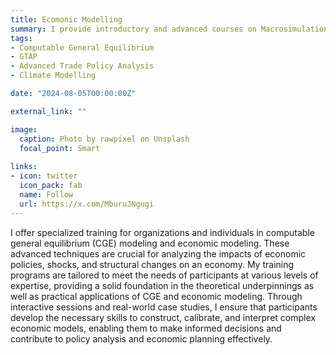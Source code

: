 ```yaml
---
title: Ecomonic Modelling
summary: I provide introductory and advanced courses on Macrosimulation. This includes training on computable general equilibrium models like GTAP model, simulation softwares like GEMPACK and RunGTAP.
tags:
- Computable General Equilibrium
- GTAP
- Advanced Trade Policy Analysis
- Climate Modelling

date: "2024-08-05T00:00:00Z"

external_link: ""

image:
  caption: Photo by rawpixel on Unsplash
  focal_point: Smart
  
links:
- icon: twitter
  icon_pack: fab
  name: Follow
  url: https://x.com/MburuJNgugi
---
```


I offer specialized training for organizations and individuals in computable general equilibrium (CGE) modeling and economic modeling. These advanced techniques are crucial for analyzing the impacts of economic policies, shocks, and structural changes on an economy. My training programs are tailored to meet the needs of participants at various levels of expertise, providing a solid foundation in the theoretical underpinnings as well as practical applications of CGE and economic modeling. Through interactive sessions and real-world case studies, I ensure that participants develop the necessary skills to construct, calibrate, and interpret complex economic models, enabling them to make informed decisions and contribute to policy analysis and economic planning effectively.
